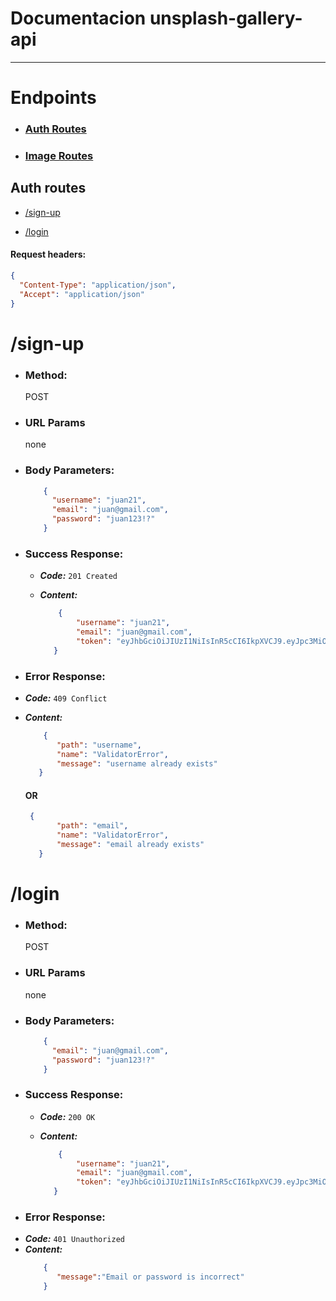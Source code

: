 # Documentacion unsplash-gallery-api
---
# Endpoints
* ### [Auth Routes](#auth-routes)
* ### [Image Routes](#image-routes)

<a name="auth-routes"></a>
## Auth routes

* [/sign-up](#sign-up)

* [/login](#login)
#### Request headers:
```json
{
  "Content-Type": "application/json",
  "Accept": "application/json"
}
``` 
<a name="sign-up"></a>
# /sign-up
* ### Method:  
  POST
* ### URL Params 
  none
* ### Body Parameters:
    ```json
        {
          "username": "juan21",
          "email": "juan@gmail.com",
          "password": "juan123!?"
        } 
    ```
* ### Success Response:
  * ***Code:*** `201 Created`
  *  ***Content:***
  
        ```json
            {
                "username": "juan21",
                "email": "juan@gmail.com",
                "token": "eyJhbGciOiJIUzI1NiIsInR5cCI6IkpXVCJ9.eyJpc3MiOiJ0b3B0YWwuY29tIiwiZXhwIjoxNDI2NDIwODAwLCJodHRwOi8vdG9wdGFsLmNvbS9qd3RfY2xhaW1zL2lzX2FkbWluIjp0cnVlLCJjb21wYW55IjoiVG9wdGFsIiwiYXdlc29tZSI6dHJ1ZX0.yRQYnWzskCZUxPwaQupWkiUzKELZ49eM7oWxAQK_ZXw"
           } 
      ```
* ### Error Response:
 * ***Code:*** `409 Conflict`
  *  ***Content:***
        ```json
            {
               "path": "username",
               "name": "ValidatorError",
               "message": "username already exists"
           } 
        ```
        #### OR 
        
        ```json 
         {
               "path": "email",
               "name": "ValidatorError",
               "message": "email already exists"
           } 
        ```
<a name="login"></a>
# /login
* ### Method:  
  POST
* ### URL Params 
  none
* ### Body Parameters:
    ```json
        {
          "email": "juan@gmail.com",
          "password": "juan123!?"
        } 
    ```
* ### Success Response:
  * ***Code:*** `200 OK`
  *  ***Content:***
  
        ```json
            {
                "username": "juan21",
                "email": "juan@gmail.com",
                "token": "eyJhbGciOiJIUzI1NiIsInR5cCI6IkpXVCJ9.eyJpc3MiOiJ0b3B0YWwuY29tIiwiZXhwIjoxNDI2NDIwODAwLCJodHRwOi8vdG9wdGFsLmNvbS9qd3RfY2xhaW1zL2lzX2FkbWluIjp0cnVlLCJjb21wYW55IjoiVG9wdGFsIiwiYXdlc29tZSI6dHJ1ZX0.yRQYnWzskCZUxPwaQupWkiUzKELZ49eM7oWxAQK_ZXw"
           } 
      ```
* ### Error Response:
 * ***Code:*** `401 Unauthorized`
  *  ***Content:***
        ```json
            {
               "message":"Email or password is incorrect"
            } 
        ```
       
